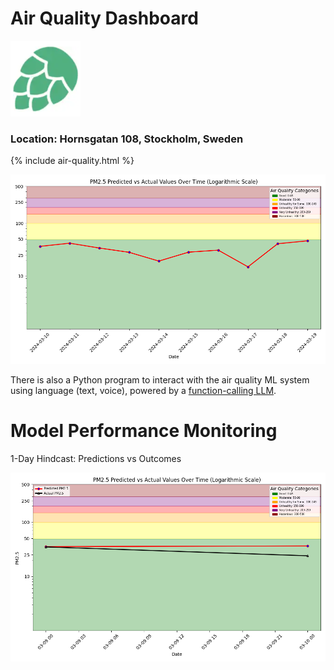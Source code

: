 # Air Quality Dashboard

![Hopsworks Logo](../titanic/assets/img/logo.png)

### Location: Hornsgatan 108, Stockholm, Sweden

{% include air-quality.html %}

![Forecast](./assets/img/pm25_forecast.png)


There is also a Python program to interact with the air quality ML system using language (text, voice),
powered by a [function-calling LLM](https://www.hopsworks.ai/dictionary/function-calling-with-llms).

# Model Performance Monitoring

1-Day Hindcast: Predictions vs Outcomes

![Hindcast](./assets/img/pm25_hindcast_1day.png)


